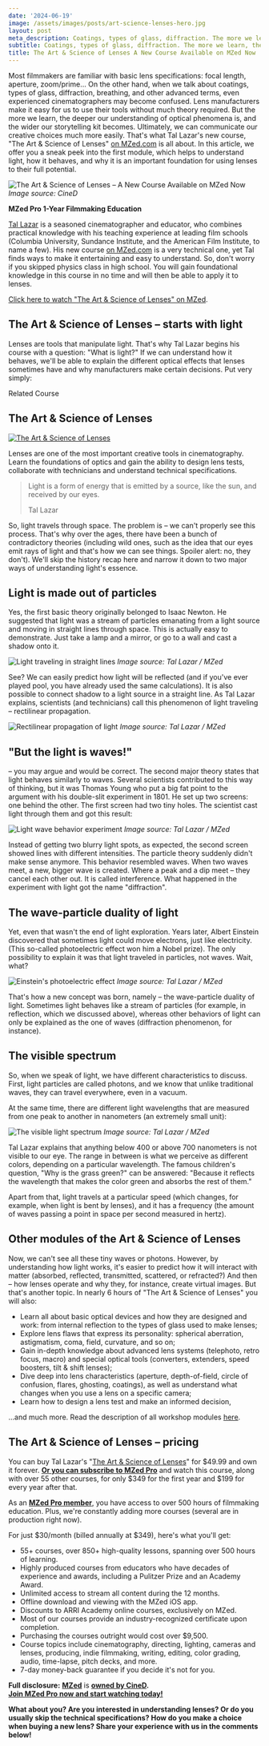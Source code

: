 ```yaml
---
date: '2024-06-19'
image: /assets/images/posts/art-science-lenses-hero.jpg
layout: post
meta_description: Coatings, types of glass, diffraction. The more we learn, the deeper our storytelling becomes. A peek at "The Art & Science of Lenses" course.
subtitle: Coatings, types of glass, diffraction. The more we learn, the deeper our storytelling becomes. A peek at "The Art & Science of Lenses" course.
title: The Art & Science of Lenses A New Course Available on MZed Now
---
```


Most filmmakers are familiar with basic lens specifications: focal length, aperture, zoom/prime… On the other hand, when we talk about coatings, types of glass, diffraction, breathing, and other advanced terms, even experienced cinematographers may become confused. Lens manufacturers make it easy for us to use their tools without much theory required. But the more we learn, the deeper our understanding of optical phenomena is, and the wider our storytelling kit becomes. Ultimately, we can communicate our creative choices much more easily. That's what Tal Lazar's new course, "The Art & Science of Lenses" [on MZed.com](https://www.mzed.com/courses/the-art-and-science-of-lenses?tap_a=17272-420962&tap_s=4952488-33e876) is all about. In this article, we offer you a sneak peek into the first module, which helps to understand light, how it behaves, and why it is an important foundation for using lenses to their full potential.

![The Art & Science of Lenses – A New Course Available on MZed Now](/assets/images/posts/art-science-lenses-hero.jpg)
*Image source: CineD*

**MZed Pro 1-Year Filmmaking Education**

[Tal Lazar](https://www.latentimages.com/) is a seasoned cinematographer and educator, who combines practical knowledge with his teaching experience at leading film schools (Columbia University, Sundance Institute, and the American Film Institute, to name a few). His new course [on MZed.com](https://www.mzed.com/courses/the-art-and-science-of-lenses?tap_a=17272-420962&tap_s=4952488-33e876) is a very technical one, yet Tal finds ways to make it entertaining and easy to understand. So, don't worry if you skipped physics class in high school. You will gain foundational knowledge in this course in no time and will then be able to apply it to lenses.

[Click here to watch "The Art & Science of Lenses" on MZed](https://www.mzed.com/courses/the-art-and-science-of-lenses?tap_a=17272-420962&tap_s=4952488-33e876).

## The Art & Science of Lenses – starts with light

Lenses are tools that manipulate light. That's why Tal Lazar begins his course with a question: "What is light?" If we can understand how it behaves, we'll be able to explain the different optical effects that lenses sometimes have and why manufacturers make certain decisions. Put very simply:

Related Course

## The Art & Science of Lenses

[![The Art & Science of Lenses](/assets/images/posts/art-science-lenses-course.jpg)](https://www.mzed.com/courses/the-art-and-science-of-lenses?tap_a=17272-420962&tap_s=4952488-33e876)

Lenses are one of the most important creative tools in cinematography. Learn the foundations of optics and gain the ability to design lens tests, collaborate with technicians and understand technical specifications.

> Light is a form of energy that is emitted by a source, like the sun, and received by our eyes.
> 
> Tal Lazar

So, light travels through space. The problem is – we can't properly see this process. That's why over the ages, there have been a bunch of contradictory theories (including wild ones, such as the idea that our eyes emit rays of light and that's how we can see things. Spoiler alert: no, they don't). We'll skip the history recap here and narrow it down to two major ways of understanding light's essence.

## Light is made out of particles

Yes, the first basic theory originally belonged to Isaac Newton. He suggested that light was a stream of particles emanating from a light source and moving in straight lines through space. This is actually easy to demonstrate. Just take a lamp and a mirror, or go to a wall and cast a shadow onto it.

![Light traveling in straight lines](/assets/images/posts/art-science-lenses-linear-light.jpg)
*Image source: Tal Lazar / MZed*

See? We can easily predict how light will be reflected (and if you've ever played pool, you have already used the same calculations). It is also possible to connect shadow to a light source in a straight line. As Tal Lazar explains, scientists (and technicians) call this phenomenon of light traveling – rectilinear propagation.

![Rectilinear propagation of light](/assets/images/posts/art-science-lenses-rectilinear-propagation.jpg)
*Image source: Tal Lazar / MZed*

## "But the light is waves!"

– you may argue and would be correct. The second major theory states that light behaves similarly to waves. Several scientists contributed to this way of thinking, but it was Thomas Young who put a big fat point to the argument with his double-slit experiment in 1801. He set up two screens: one behind the other. The first screen had two tiny holes. The scientist cast light through them and got this result:

![Light wave behavior experiment](/assets/images/posts/art-science-lenses-light-waves.jpg)
*Image source: Tal Lazar / MZed*

Instead of getting two blurry light spots, as expected, the second screen showed lines with different intensities. The particle theory suddenly didn't make sense anymore. This behavior resembled waves. When two waves meet, a new, bigger wave is created. Where a peak and a dip meet – they cancel each other out. It is called interference. What happened in the experiment with light got the name "diffraction".

## The wave-particle duality of light

Yet, even that wasn't the end of light exploration. Years later, Albert Einstein discovered that sometimes light could move electrons, just like electricity. (This so-called photoelectric effect won him a Nobel prize). The only possibility to explain it was that light traveled in particles, not waves. Wait, what?

![Einstein's photoelectric effect](/assets/images/posts/art-science-lenses-light-particles.jpg)
*Image source: Tal Lazar / MZed*

That's how a new concept was born, namely – the wave-particle duality of light. Sometimes light behaves like a stream of particles (for example, in reflection, which we discussed above), whereas other behaviors of light can only be explained as the one of waves (diffraction phenomenon, for instance).

## The visible spectrum

So, when we speak of light, we have different characteristics to discuss. First, light particles are called photons, and we know that unlike traditional waves, they can travel everywhere, even in a vacuum.

At the same time, there are different light wavelengths that are measured from one peak to another in nanometers (an extremely small unit):

![The visible light spectrum](/assets/images/posts/art-science-lenses-visible-spectrum.jpg)
*Image source: Tal Lazar / MZed*

Tal Lazar explains that anything below 400 or above 700 nanometers is not visible to our eye. The range in between is what we perceive as different colors, depending on a particular wavelength. The famous children's question, "Why is the grass green?" can be answered: "Because it reflects the wavelength that makes the color green and absorbs the rest of them."

Apart from that, light travels at a particular speed (which changes, for example, when light is bent by lenses), and it has a frequency (the amount of waves passing a point in space per second measured in hertz).

## Other modules of the Art & Science of Lenses

Now, we can't see all these tiny waves or photons. However, by understanding how light works, it's easier to predict how it will interact with matter (absorbed, reflected, transmitted, scattered, or refracted?) And then – how lenses operate and why they, for instance, create virtual images. But that's another topic. In nearly 6 hours of "The Art & Science of Lenses" you will also:

- Learn all about basic optical devices and how they are designed and work: from internal reflection to the types of glass used to make lenses;
- Explore lens flaws that express its personality: spherical aberration, astigmatism, coma, field, curvature, and so on;
- Gain in-depth knowledge about advanced lens systems (telephoto, retro focus, macro) and special optical tools (converters, extenders, speed boosters, tilt & shift lenses);
- Dive deep into lens characteristics (aperture, depth-of-field, circle of confusion, flares, ghosting, coatings), as well as understand what changes when you use a lens on a specific camera;
- Learn how to design a lens test and make an informed decision,

…and much more. Read the description of all workshop modules [here](https://www.mzed.com/courses/the-art-and-science-of-lenses?tap_a=17272-420962&tap_s=4952488-33e876).

## The Art & Science of Lenses – pricing

You can buy Tal Lazar's "[The Art & Science of Lenses](https://www.mzed.com/courses/the-art-and-science-of-lenses?tap_a=17272-420962&tap_s=4952488-33e876)" for $49.99 and own it forever. [**Or you can subscribe to MZed Pro**](https://www.mzed.com/?tap_a=17272-420962&tap_s=4952488-33e876) and watch this course, along with over 55 other courses, for only $349 for the first year and $199 for every year after that.

As an [**MZed Pro member**](https://www.mzed.com/?tap_a=17272-420962&tap_s=4952488-33e876), you have access to over 500 hours of filmmaking education. Plus, we're constantly adding more courses (several are in production right now).

For just $30/month (billed annually at $349), here's what you'll get:

- 55+ courses, over 850+ high-quality lessons, spanning over 500 hours of learning.
- Highly produced courses from educators who have decades of experience and awards, including a Pulitzer Prize and an Academy Award.
- Unlimited access to stream all content during the 12 months.
- Offline download and viewing with the MZed iOS app.
- Discounts to ARRI Academy online courses, exclusively on MZed.
- Most of our courses provide an industry-recognized certificate upon completion.
- Purchasing the courses outright would cost over $9,500.
- Course topics include cinematography, directing, lighting, cameras and lenses, producing, indie filmmaking, writing, editing, color grading, audio, time-lapse, pitch decks, and more.
- 7-day money-back guarantee if you decide it's not for you.

**Full disclosure:** [**MZed**](https://www.mzed.com/?tap_a=17272-420962&tap_s=4952488-33e876) is [**owned by CineD**](https://www.cined.com/cined-acquires-mzed/)**.**  
[**Join MZed Pro now and start watching today!**](https://www.mzed.com/?tap_a=17272-420962&tap_s=4952488-33e876)

**What about you? Are you interested in understanding lenses? Or do you usually skip the technical specifications? How do you make a choice when buying a new lens? Share your experience with us in the comments below!**
